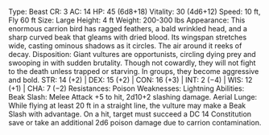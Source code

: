 Type: Beast
CR: 3
AC: 14
HP: 45 (6d8+18)
Vitality: 30 (4d6+12)
Speed: 10 ft, Fly 60 ft
Size: Large
Height: 4 ft
Weight: 200-300 lbs
Appearance: This enormous carrion bird has ragged feathers, a bald wrinkled head, and a sharp curved beak that gleams with dried blood. Its wingspan stretches wide, casting ominous shadows as it circles. The air around it reeks of decay.
Disposition: Giant vultures are opportunists, circling dying prey and swooping in with sudden brutality. Though not cowardly, they will not fight to the death unless trapped or starving. In groups, they become aggressive and bold.
STR: 14 (+2) | DEX: 15 (+2) | CON: 16 (+3) | INT: 2 (−4) | WIS: 12 (+1) | CHA: 7 (−2)
Resistances: Poison
Weaknesses: Lightning
Abilities:
Beak Slash: Melee Attack +5 to hit, 2d10+2 slashing damage.
Aerial Lunge: While flying at least 20 ft in a straight line, the vulture may make a Beak Slash with advantage. On a hit, target must succeed a DC 14 Constitution save or take an additional 2d6 poison damage due to carrion contamination.
